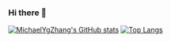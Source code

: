 ### Hi there 👋
[![MichaelYgZhang's GitHub stats](https://github-readme-stats.vercel.app/api?username=MichaelYgZhang)](https://github.com/anuraghazra/github-readme-stats)
[![Top Langs](https://github-readme-stats.vercel.app/api/top-langs/?username=MichaelYgZhang&layout=compact)](https://github.com/anuraghazra/github-readme-stats)
